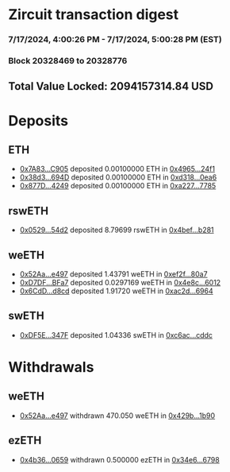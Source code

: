 # Zircuit transaction digest
### 7/17/2024, 4:00:26 PM - 7/17/2024, 5:00:28 PM (EST)
### Block 20328469 to 20328776

## Total Value Locked: 2094157314.84 USD

# Deposits
## ETH
- [0x7A83...C905](https://etherscan.io/address/0x7A8370B9850CCe366E8E68670923C3Db39F9C905) deposited 0.00100000 ETH in [0x4965...24f1](https://etherscan.io/tx/0x7A8370B9850CCe366E8E68670923C3Db39F9C905)
- [0x38d3...694D](https://etherscan.io/address/0x38d31a5C839fDcf1202FbB3a1347b4fea35c694D) deposited 0.00100000 ETH in [0xd318...0ea6](https://etherscan.io/tx/0x38d31a5C839fDcf1202FbB3a1347b4fea35c694D)
- [0x877D...4249](https://etherscan.io/address/0x877DDd15f1fC47E6336028013e15909Ec0C94249) deposited 0.00100000 ETH in [0xa227...7785](https://etherscan.io/tx/0x877DDd15f1fC47E6336028013e15909Ec0C94249)
## rswETH
- [0x0529...54d2](https://etherscan.io/address/0x0529ACBFCeBe52e00bc404D08ac7CDE4272B54d2) deposited 8.79699 rswETH in [0x4bef...b281](https://etherscan.io/tx/0x0529ACBFCeBe52e00bc404D08ac7CDE4272B54d2)
## weETH
- [0x52Aa...e497](https://etherscan.io/address/0x52Aa899454998Be5b000Ad077a46Bbe360F4e497) deposited 1.43791 weETH in [0xef2f...80a7](https://etherscan.io/tx/0x52Aa899454998Be5b000Ad077a46Bbe360F4e497)
- [0xD7DF...BFa7](https://etherscan.io/address/0xD7DF7E085214743530afF339aFC420c7c720BFa7) deposited 0.0297169 weETH in [0x4e8c...6012](https://etherscan.io/tx/0xD7DF7E085214743530afF339aFC420c7c720BFa7)
- [0x6CdD...d8cd](https://etherscan.io/address/0x6CdD6334B7d60fA05Fa48a578DCb754a1D69d8cd) deposited 1.91720 weETH in [0xac2d...6964](https://etherscan.io/tx/0x6CdD6334B7d60fA05Fa48a578DCb754a1D69d8cd)
## swETH
- [0xDF5E...347F](https://etherscan.io/address/0xDF5Ecee6c8fAD8F359BAF0c8210b6eF157BF347F) deposited 1.04336 swETH in [0xc6ac...cddc](https://etherscan.io/tx/0xDF5Ecee6c8fAD8F359BAF0c8210b6eF157BF347F)
# Withdrawals
## weETH
- [0x52Aa...e497](https://etherscan.io/address/0x52Aa899454998Be5b000Ad077a46Bbe360F4e497) withdrawn 470.050 weETH in [0x429b...1b90](https://etherscan.io/tx/0x52Aa899454998Be5b000Ad077a46Bbe360F4e497)
## ezETH
- [0x4b36...0659](https://etherscan.io/address/0x4b36062aDAFB849646Ffb766Ec8DBD7E178f0659) withdrawn 0.500000 ezETH in [0x34e6...6798](https://etherscan.io/tx/0x4b36062aDAFB849646Ffb766Ec8DBD7E178f0659)
